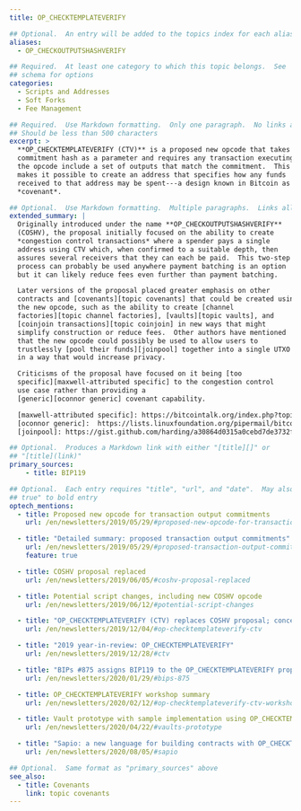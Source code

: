 ```yaml
---
title: OP_CHECKTEMPLATEVERIFY

## Optional.  An entry will be added to the topics index for each alias
aliases:
  - OP_CHECKOUTPUTSHASHVERIFY

## Required.  At least one category to which this topic belongs.  See
## schema for options
categories:
  - Scripts and Addresses
  - Soft Forks
  - Fee Management

## Required.  Use Markdown formatting.  Only one paragraph.  No links allowed.
## Should be less than 500 characters
excerpt: >
  **OP_CHECKTEMPLATEVERIFY (CTV)** is a proposed new opcode that takes a
  commitment hash as a parameter and requires any transaction executing
  the opcode include a set of outputs that match the commitment.  This
  makes it possible to create an address that specifies how any funds
  received to that address may be spent---a design known in Bitcoin as a
  *covenant*.

## Optional.  Use Markdown formatting.  Multiple paragraphs.  Links allowed.
extended_summary: |
  Originally introduced under the name **OP_CHECKOUTPUTSHASHVERIFY**
  (COSHV), the proposal initially focused on the ability to create
  *congestion control transactions* where a spender pays a single
  address using CTV which, when confirmed to a suitable depth, then
  assures several receivers that they can each be paid.  This two-step
  process can probably be used anywhere payment batching is an option
  but it can likely reduce fees even further than payment batching.

  Later versions of the proposal placed greater emphasis on other
  contracts and [covenants][topic covenants] that could be created using
  the new opcode, such as the ability to create [channel
  factories][topic channel factories], [vaults][topic vaults], and
  [coinjoin transactions][topic coinjoin] in new ways that might
  simplify construction or reduce fees.  Other authors have mentioned
  that the new opcode could possibly be used to allow users to
  trustlessly [pool their funds][joinpool] together into a single UTXO
  in a way that would increase privacy.

  Criticisms of the proposal have focused on it being [too
  specific][maxwell-attributed specific] to the congestion control
  use case rather than providing a
  [generic][oconnor generic] covenant capability.

  [maxwell-attributed specific]: https://bitcointalk.org/index.php?topic=5220520.msg53710072#msg53710072
  [oconnor generic]:  https://lists.linuxfoundation.org/pipermail/bitcoin-dev/2019-May/016946.html
  [joinpool]: https://gist.github.com/harding/a30864d0315a0cebd7de3732f5bd88f0

## Optional.  Produces a Markdown link with either "[title][]" or
## "[title](link)"
primary_sources:
    - title: BIP119

## Optional.  Each entry requires "title", "url", and "date".  May also use "feature:
## true" to bold entry
optech_mentions:
  - title: Proposed new opcode for transaction output commitments
    url: /en/newsletters/2019/05/29/#proposed-new-opcode-for-transaction-output-commitments

  - title: "Detailed summary: proposed transaction output commitments"
    url: /en/newsletters/2019/05/29/#proposed-transaction-output-commitments
    feature: true

  - title: COSHV proposal replaced
    url: /en/newsletters/2019/06/05/#coshv-proposal-replaced

  - title: Potential script changes, including new COSHV opcode
    url: /en/newsletters/2019/06/12/#potential-script-changes

  - title: "OP_CHECKTEMPLATEVERIFY (CTV) replaces COSHV proposal; concerns restated"
    url: /en/newsletters/2019/12/04/#op-checktemplateverify-ctv

  - title: "2019 year-in-review: OP_CHECKTEMPLATEVERIFY"
    url: /en/newsletters/2019/12/28/#ctv

  - title: "BIPs #875 assigns BIP119 to the OP_CHECKTEMPLATEVERIFY proposal"
    url: /en/newsletters/2020/01/29/#bips-875

  - title: OP_CHECKTEMPLATEVERIFY workshop summary
    url: /en/newsletters/2020/02/12/#op-checktemplateverify-ctv-workshop

  - title: Vault prototype with sample implementation using OP_CHECKTEMPLATEVERIFY
    url: /en/newsletters/2020/04/22/#vaults-prototype

  - title: "Sapio: a new language for building contracts with OP_CHECKTEMPLATEVERIFY"
    url: /en/newsletters/2020/08/05/#sapio

## Optional.  Same format as "primary_sources" above
see_also:
  - title: Covenants
    link: topic covenants
---
```

